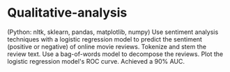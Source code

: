 # Qualitative-analysis
(Python: nltk, sklearn, pandas, matplotlib, numpy) Use sentiment analysis techniques with a logistic regression model to predict the sentiment (positive or negative) of online movie reviews. Tokenize and stem the review text. Use a bag-of-words model to decompose the reviews. Plot the logistic regression model's ROC curve. Achieved a 90% AUC.
